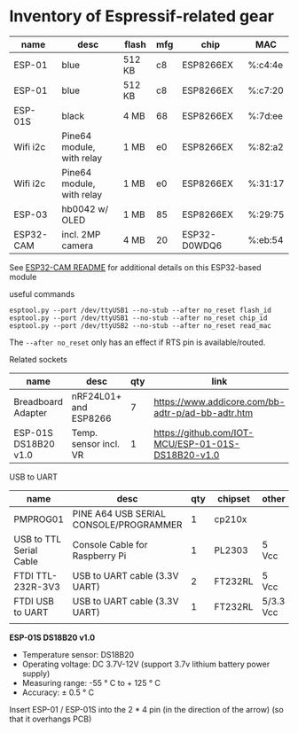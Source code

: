 Inventory of Espressif-related gear
===================================

| name      | desc                      | flash  | mfg | chip         | MAC     |
|-----------|---------------------------|--------|-----|--------------|---------|
| ESP-01    | blue                      | 512 KB | c8  | ESP8266EX    | %:c4:4e |
| ESP-01    | blue                      | 512 KB | c8  | ESP8266EX    | %:c7:20 |
| ESP-01S   | black                     | 4 MB   | 68  | ESP8266EX    | %:7d:ee |
| Wifi i2c  | Pine64 module, with relay | 1 MB   | e0  | ESP8266EX    | %:82:a2 |
| Wifi i2c  | Pine64 module, with relay | 1 MB   | e0  | ESP8266EX    | %:31:17 |
| ESP-03    | hb0042 w/ OLED            | 1 MB   | 85  | ESP8266EX    | %:29:75 |
| ESP32-CAM | incl. 2MP camera          | 4 MB   | 20  | ESP32-D0WDQ6 | %:eb:54 |

See [ESP32-CAM README](README-ESP32-CAM.md) for additional details on this ESP32-based module

useful commands

```shell
esptool.py --port /dev/ttyUSB1 --no-stub --after no_reset flash_id
esptool.py --port /dev/ttyUSB1 --no-stub --after no_reset chip_id
esptool.py --port /dev/ttyUSB2 --no-stub --after no_reset read_mac
```

The `--after no_reset` only has an effect if RTS pin is available/routed.

Related sockets

| name                 | desc                  | qty | link                                               |
|----------------------|-----------------------|-----|----------------------------------------------------|
| Breadboard Adapter   | nRF24L01+ and ESP8266 | 7   | https://www.addicore.com/bb-adtr-p/ad-bb-adtr.htm  |
| ESP-01S DS18B20 v1.0 | Temp. sensor incl. VR | 1   | https://github.com/IOT-MCU/ESP-01-01S-DS18B20-v1.0 |

USB to UART

| name                    | desc                                   | qty | chipset | other     | link                                                             |
|-------------------------|----------------------------------------|-----|---------|-----------|------------------------------------------------------------------|
| PMPROG01                | PINE A64 USB SERIAL CONSOLE/PROGRAMMER | 1   | cp210x  |           | https://pine64.com/product/pine64-usb-serial-console-programmer/ |
| USB to TTL Serial Cable | Console Cable for Raspberry Pi         | 1   | PL2303  | 5 Vcc     | https://www.adafruit.com/product/954                             |
| FTDI TTL-232R-3V3       | USB to UART cable (3.3V UART)          | 2   | FT232RL | 5 Vcc     | https://ftdichip.com/products/ttl-232r-3v3/                      |
| FTDI USB to UART        | USB to UART cable (3.3V UART)          | 1   | FT232RL | 5/3.3 Vcc | https://www.instructables.com/HackerBox-0043-Falkens-Maze/       |
|                         |                                        |     |         |           |                                                                  |

**ESP-01S DS18B20 v1.0**

-	Temperature sensor: DS18B20
-	Operating voltage: DC 3.7V-12V (support 3.7v lithium battery power supply)
-	Measuring range: -55 ° C to + 125 ° C
-	Accuracy: ± 0.5 ° C

Insert ESP-01 / ESP-01S into the 2 * 4 pin (in the direction of the arrow) (so that it overhangs PCB)
